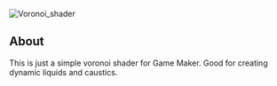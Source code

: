 ![Voronoi_shader](https://user-images.githubusercontent.com/25496262/209732278-cf01f46d-88a8-4b78-b1bc-441f34ef202f.PNG)

## About
This is just a simple voronoi shader for Game Maker. Good for creating dynamic liquids and caustics. 
